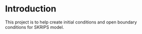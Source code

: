 # Introduction
This project is to help create initial conditions and open boundary conditions for SKRIPS model.
